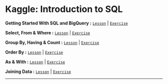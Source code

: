 # Kaggle: Introduction to SQL

**Getting Started With SQL and BigQuery :**
[`Lesson`](https://github.com/abphilip-resources/DT-ML-2/blob/master/SQL%20Introduction/A1.ipynb) | [`Exercise`](https://github.com/abphilip-resources/DT-ML-2/blob/master/SQL%20Introduction/E1.ipynb)

**Select, From & Where :**
[`Lesson`](https://github.com/abphilip-resources/DT-ML-2/blob/master/SQL%20Introduction/A2.ipynb) | [`Exercise`](https://github.com/abphilip-resources/DT-ML-2/blob/master/SQL%20Introduction/E2.ipynb)

**Group By, Having & Count :**
[`Lesson`](https://github.com/abphilip-resources/DT-ML-2/blob/master/SQL%20Introduction/A3.ipynb) | [`Exercise`](https://github.com/abphilip-resources/DT-ML-2/blob/master/SQL%20Introduction/E3.ipynb)

**Order By :**
[`Lesson`](https://github.com/abphilip-resources/DT-ML-2/blob/master/SQL%20Introduction/A4.ipynb) | [`Exercise`](https://github.com/abphilip-resources/DT-ML-2/blob/master/SQL%20Introduction/E4.ipynb)

**As & With :**
[`Lesson`](https://github.com/abphilip-resources/DT-ML-2/blob/master/SQL%20Introduction/A5.ipynb) | [`Exercise`](https://github.com/abphilip-resources/DT-ML-2/blob/master/SQL%20Introduction/E5.ipynb)

**Joining Data :**
[`Lesson`](https://github.com/abphilip-resources/DT-ML-2/blob/master/SQL%20Introduction/A6.ipynb) | [`Exercise`](https://github.com/abphilip-resources/DT-ML-2/blob/master/SQL%20Introduction/E6.ipynb)

---